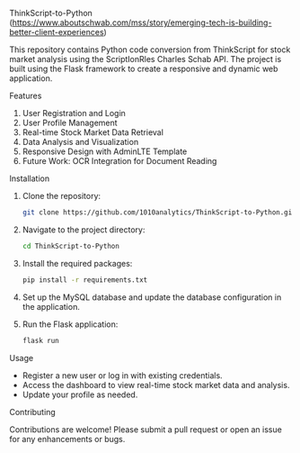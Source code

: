 ThinkScript-to-Python (https://www.aboutschwab.com/mss/story/emerging-tech-is-building-better-client-experiences)

This repository contains Python code conversion from ThinkScript for stock market analysis using the ScriptIonRles Charles Schab API. The project is built using the Flask framework to create a responsive and dynamic web application.

Features

1. User Registration and Login
2. User Profile Management
3. Real-time Stock Market Data Retrieval
4. Data Analysis and Visualization
5. Responsive Design with AdminLTE Template
6. Future Work: OCR Integration for Document Reading


Installation

1. Clone the repository:
   ```bash
   git clone https://github.com/1010analytics/ThinkScript-to-Python.git
   ```
2. Navigate to the project directory:
   ```bash
   cd ThinkScript-to-Python
   ```
3. Install the required packages:
   ```bash
   pip install -r requirements.txt
   ```
4. Set up the MySQL database and update the database configuration in the application.

5. Run the Flask application:
   ```bash
   flask run
   ```

Usage

- Register a new user or log in with existing credentials.
- Access the dashboard to view real-time stock market data and analysis.
- Update your profile as needed.

Contributing

Contributions are welcome! Please submit a pull request or open an issue for any enhancements or bugs.
